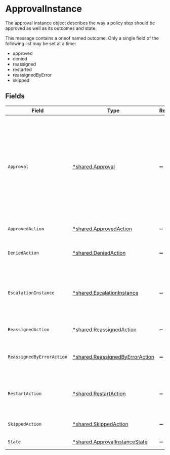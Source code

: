 # ApprovalInstance

The approval instance object describes the way a policy step should be approved as well as its outcomes and state.

This message contains a oneof named outcome. Only a single field of the following list may be set at a time:
  - approved
  - denied
  - reassigned
  - restarted
  - reassignedByError
  - skipped



## Fields

| Field                                                                                                                                                                                                                                                                 | Type                                                                                                                                                                                                                                                                  | Required                                                                                                                                                                                                                                                              | Description                                                                                                                                                                                                                                                           |
| --------------------------------------------------------------------------------------------------------------------------------------------------------------------------------------------------------------------------------------------------------------------- | --------------------------------------------------------------------------------------------------------------------------------------------------------------------------------------------------------------------------------------------------------------------- | --------------------------------------------------------------------------------------------------------------------------------------------------------------------------------------------------------------------------------------------------------------------- | --------------------------------------------------------------------------------------------------------------------------------------------------------------------------------------------------------------------------------------------------------------------- |
| `Approval`                                                                                                                                                                                                                                                            | [*shared.Approval](../../../pkg/models/shared/approval.md)                                                                                                                                                                                                            | :heavy_minus_sign:                                                                                                                                                                                                                                                    | The Approval message.<br/><br/>This message contains a oneof named typ. Only a single field of the following list may be set at a time:<br/>  - users<br/>  - manager<br/>  - appOwners<br/>  - group<br/>  - self<br/>  - entitlementOwners<br/>  - expression<br/>  - webhook<br/>  - resourceOwners<br/>  - agent<br/> |
| `ApprovedAction`                                                                                                                                                                                                                                                      | [*shared.ApprovedAction](../../../pkg/models/shared/approvedaction.md)                                                                                                                                                                                                | :heavy_minus_sign:                                                                                                                                                                                                                                                    | The approved action indicates that the approvalinstance had an outcome of approved.                                                                                                                                                                                   |
| `DeniedAction`                                                                                                                                                                                                                                                        | [*shared.DeniedAction](../../../pkg/models/shared/deniedaction.md)                                                                                                                                                                                                    | :heavy_minus_sign:                                                                                                                                                                                                                                                    | The denied action indicates that the c1.api.policy.v1.ApprovalInstance had an outcome of denied.                                                                                                                                                                      |
| `EscalationInstance`                                                                                                                                                                                                                                                  | [*shared.EscalationInstance](../../../pkg/models/shared/escalationinstance.md)                                                                                                                                                                                        | :heavy_minus_sign:                                                                                                                                                                                                                                                    | The EscalationInstance message.<br/><br/>This message contains a oneof named escalation_policy. Only a single field of the following list may be set at a time:<br/>  - replacePolicy<br/>  - reassignToApprovers<br/>                                                |
| `ReassignedAction`                                                                                                                                                                                                                                                    | [*shared.ReassignedAction](../../../pkg/models/shared/reassignedaction.md)                                                                                                                                                                                            | :heavy_minus_sign:                                                                                                                                                                                                                                                    | The ReassignedAction object describes the outcome of a policy step that has been reassigned.                                                                                                                                                                          |
| `ReassignedByErrorAction`                                                                                                                                                                                                                                             | [*shared.ReassignedByErrorAction](../../../pkg/models/shared/reassignedbyerroraction.md)                                                                                                                                                                              | :heavy_minus_sign:                                                                                                                                                                                                                                                    | The ReassignedByErrorAction object describes the outcome of a policy step that has been reassigned because it had an error provisioning.                                                                                                                              |
| `RestartAction`                                                                                                                                                                                                                                                       | [*shared.RestartAction](../../../pkg/models/shared/restartaction.md)                                                                                                                                                                                                  | :heavy_minus_sign:                                                                                                                                                                                                                                                    | The restart action describes the outcome of policy steps for when the task was restarted. This can be applied to multiple steps since restart skips all pending next steps.                                                                                           |
| `SkippedAction`                                                                                                                                                                                                                                                       | [*shared.SkippedAction](../../../pkg/models/shared/skippedaction.md)                                                                                                                                                                                                  | :heavy_minus_sign:                                                                                                                                                                                                                                                    | The SkippedAction object describes the outcome of a policy step that has been skipped.                                                                                                                                                                                |
| `State`                                                                                                                                                                                                                                                               | [*shared.ApprovalInstanceState](../../../pkg/models/shared/approvalinstancestate.md)                                                                                                                                                                                  | :heavy_minus_sign:                                                                                                                                                                                                                                                    | The state of the approval instance                                                                                                                                                                                                                                    |